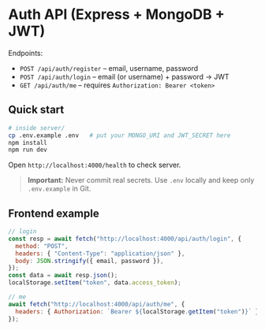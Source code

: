 # Auth API (Express + MongoDB + JWT)

Endpoints:
- `POST /api/auth/register` – email, username, password
- `POST /api/auth/login` – email (or username) + password -> JWT
- `GET /api/auth/me` – requires `Authorization: Bearer <token>`

## Quick start

```bash
# inside server/
cp .env.example .env   # put your MONGO_URI and JWT_SECRET here
npm install
npm run dev
```

Open `http://localhost:4000/health` to check server.

> **Important:** Never commit real secrets. Use `.env` locally and keep only `.env.example` in Git.

## Frontend example
```js
// login
const resp = await fetch("http://localhost:4000/api/auth/login", {
  method: "POST",
  headers: { "Content-Type": "application/json" },
  body: JSON.stringify({ email, password }),
});
const data = await resp.json();
localStorage.setItem("token", data.access_token);

// me
await fetch("http://localhost:4000/api/auth/me", {
  headers: { Authorization: `Bearer ${localStorage.getItem("token")}` },
});
```
